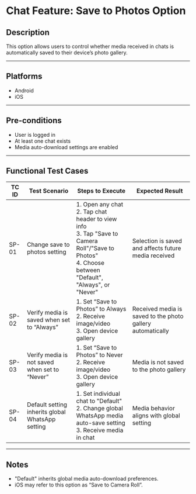 # Chat Feature: Save to Photos Option

## Description
This option allows users to control whether media received in chats is automatically saved to their device’s photo gallery.

---

## Platforms
- Android
- iOS

---

## Pre-conditions
- User is logged in
- At least one chat exists
- Media auto-download settings are enabled

---

## Functional Test Cases

| TC ID | Test Scenario | Steps to Execute | Expected Result |
|-------|----------------|------------------|------------------|
| SP-01 | Change save to photos setting | 1. Open any chat <br> 2. Tap chat header to view info <br> 3. Tap "Save to Camera Roll"/"Save to Photos" <br> 4. Choose between "Default", "Always", or "Never" | Selection is saved and affects future media received |
| SP-02 | Verify media is saved when set to “Always” | 1. Set “Save to Photos” to Always <br> 2. Receive image/video <br> 3. Open device gallery | Received media is saved to the photo gallery automatically |
| SP-03 | Verify media is not saved when set to “Never” | 1. Set “Save to Photos” to Never <br> 2. Receive image/video <br> 3. Open device gallery | Media is not saved to the photo gallery |
| SP-04 | Default setting inherits global WhatsApp setting | 1. Set individual chat to "Default" <br> 2. Change global WhatsApp media auto-save setting <br> 3. Receive media in chat | Media behavior aligns with global setting |

---

## Notes
- "Default" inherits global media auto-download preferences.
- iOS may refer to this option as “Save to Camera Roll”.
